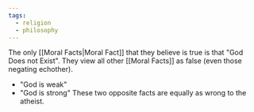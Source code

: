 ```yaml
---
tags:
  - religion
  - philosophy
---
```

The only [[Moral Facts|Moral Fact]] that they believe is true is that "God Does not Exist".
They view all other [[Moral Facts]] as false (even those negating echother).
- "God is weak"
- "God is strong"
These two opposite facts are equally as wrong to the atheist.